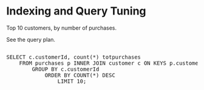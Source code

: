 # Indexing and Query Tuning

Top 10 customers, by number of purchases.

See the query plan.

<pre id="example"> 
SELECT c.customerId, count(*) totpurchases 
    FROM purchases p INNER JOIN customer c ON KEYS p.customerId 
        GROUP BY c.customerId 
            ORDER BY COUNT(*) DESC
                LIMIT 10;
</pre>
